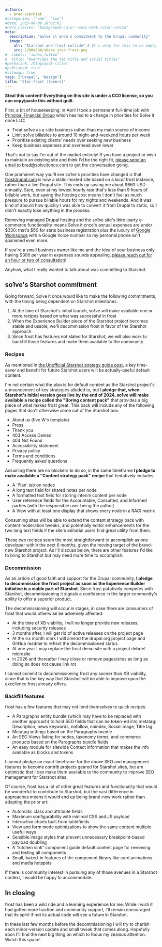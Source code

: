 ```yaml
---
authors:
  - brad-czerniak
#categories: ["one", "two"]
#date: 2023-06-09 18:02:02
#hero_classes: "background-color--main-dark color--white"
meta:
  description: "Solve it once's commitment to the Drupal community"
  image:
    alt: "Starshot and frost collide" # It's okay for this to be empty if the image is decorative
    src: 1200x630/share_star-frost.png
#  robots: "index,follow"
#  title: "Overrides the tab title and social titles"
#permalink: /blog/post-title/
#published: true
#sitemap: true
tags: ["Drupal", "Design"]
title: "Star-frost (lovers)"
---
```


<strong class="color--third font-size--1p25em">Steal this content! Everything on this site is under a CC0 license, so you
can copy/paste this without guilt.</strong>

First, a bit of housekeeping: in April I took a permanent full-time job with [Principal Financial Group](https://www.principal.com/)
which has led to a change in priorities for Solve it once LLC:

  * Treat so1ve as a side business rather than my main source of income
  * Limit so1ve billables to around 10 night-and-weekend hours per week
  * Prioritize existing clients' needs over seeking new business
  * Keep business expenses and overhead even lower

That's not to say I'm out of the market entirely! If you have a project or wish to maintain an existing site and think I'd be the right fit, [please send an email to brad@solveitonce.com](mailto:brad@solveitonce.com) to get the conversation going.

One prominent way you'll see so1ve's priorities have changed is that [frostdrupal.com](https://frostdrupal.com/) is now a static-hosted site based on a _local_ frost instance, rather than a live Drupal site. This ends up saving me about $660 USD annually. Sure, even at my lowest hourly rate that's less than 9 hours of billable work, but saving the hosting cost means I don't feel as much pressure to pursue billable hours for my nights and weekends. And it was kind of absurd how quickly I was able to convert it from Drupal to static, so I didn't exactly lose anything in the process.

Removing managed Drupal hosting and the so1ve site's third-party e-commerce functionality means Solve it once's annual expenses are under $300: that's $50 for state business registration plus the luxury of [Google Workspace](https://workspace.google.com/) with a Google Voice number so my personal phone isn't spammed even more.

If you're a small business owner like me and the idea of your business only having $300 per year in expenses sounds appealing, [please reach out for an hour or two of consultation](mailto:brad@solveitonce.com)!

Anyhow, what I really wanted to talk about was committing to Starshot.

## so1ve's Starshot commitment

Going forward, Solve it once would like to make the following commitments, with the timing being dependent on Starshot milestones:

  1. At the time of Starshot's initial launch, so1ve will make available one or more recipes based on what was successful in frost
  2. When the Experience Builder piece of the Starshot project becomes stable and usable, we'll decommission frost in favor of the Starshot approach
  3. Since frost has features not slated for Starshot, we will also work to backfill those features and make them available to the community

### Recipes

As mentioned in [the Unofficial Starshot strategy guide post](/blog/unofficial-starshot-strategy-guide/), a key time-saver and benefit for future Starshot users will be actually-useful default content.

I'm not certain what the plan is for default content as the Starshot project's announcement of key strategies alluded to, but **I pledge that, when Starshot's initial version goes live by the end of 2024, so1ve will make available a recipe called the "Boring content pack"** that provides a big piece of what makes frost great. This pack will include any of the following pages that don't otherwise come out of the Starshot box:

  * About us (five W's template)
  * Press
  * Thank you
  * 403 Access Denied
  * 404 Not Found
  * Accessibility statement
  * Privacy policy
  * Terms and conditions
  * Frequently asked questions

Assuming there are no blockers to do so, in the same timeframe **I pledge to make available a "Content strategy pack" recipe** that tentatively includes:

  * A 'Plan' tab on nodes
  * A long text field for shared notes per node
  * A formatted text field for storing interim content per node
  * User reference fields for the Accountable, Consulted, and Informed parties (with the responsible user being the author)
  * A View with at least one display that shows every node in a RACI matrix

Consuming sites will be able to extend the content strategy pack with content moderation tweaks, and potentially editor enhancements for the two long text fields if the site's editorial users find great utility from them.

These two recipes seem the most straightforward to accomplish as one developer within the next 6 months, given the moving target of the brand-new Starshot project. As I'll discuss below, there are other features I'd like to bring to Starshot but may need more time to accomplish.

### Decommission

As an article of good faith and support for the Drupal community, **I pledge to decommission the frost project as soon as the Experience Builder initiative is a viable part of Starshot**. Since frost putatively _competes_ with Starshot, decommissioning it signals a confidence in the larger community's ability to offer a superior product.

The decommissioning will occur in stages, in case there are consumers of frost that would otherwise be adversely affected:

  * At the time of XB viability, I will no longer provide new releases, including security releases
  * 3 months after, I will get rid of active releases on the project page
  * At the six month mark I will amend the drupal.org project page and GitHub readme to reflect the decommissioned status
  * At one year I may replace the frost demo site with a project debrief microsite
  * In 2026 and thereafter I may close or remove pages/sites as long as doing so does not cause link rot

I cannot commit to decommissioning frost any sooner than XB viability, since that is the key way that Starshot will be able to improve upon the excellence frost already offers.

### Backfill features

frost has a few features that may not lend themselves to quick recipes:

  * A Paragraphs entity bundle (which may have to be replaced with another approach) to hold SEO fields that can be token-ed into metatag: Description, news keywords, nofollow, noindex, Social image, Title tag
  * Metatag settings based on the Paragraphs bundle
  * An SEO Views listing for nodes, taxonomy terms, and commerce products based on the Paragraphs bundle fields
  * An easy module for sitewide Contact information that makes the info available as blocks and tokens

I cannot pledge an exact timeframe for the above SEO and management features to become contrib projects geared for Starshot sites, but am optimistic that I can make them available to the community to improve SEO management for Starshot sites.

Of course, frost has a lot of other great features and functionality that would be wonderful to contribute to Starshot, but the vast difference in approaches means it would end up being brand-new work rather than adapting the prior art:

  * Automatic class and attribute fields
  * Maximum configurability with minimal CSS and JS payload
  * Interactive charts built from tablefields
  * View and form mode optimizations to show the same content multiple useful ways
  * Sensible image styles that prevent unnecessary breakpoint-based payload doubling
  * A "kitchen sink" component guide default content page for reviewing and testing all components
  * Small, baked-in features of the component library like card animations and media hotspots

If there is community interest in pursuing any of those avenues in a Starshot context, I would be happy to accommodate.

## In closing

frost has been a wild ride and a learning experience for me. While I wish it had gotten more traction and community support, I'll remain encouraged that its _spirit_ if not its actual code will see a future in Starshot.

In these last few months before the decommissioning I will try to cherish each minor-version update and small tweak that comes along. Hopefully soon I'll find the next big thing on which to focus my zealous attention. Watch this space!
